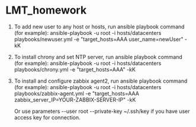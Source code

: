 # LMT_homework

1. To add new user to any host or hosts, run ansible playbook command (for example):
   ansible-playbook -u root -i hosts/datacenters playbooks/newuser.yml -e "target_hosts=AAA user_name=newUser" -kK

2. To install chrony and set NTP server, run ansible playbook command (for example):
   ansible-playbook -u root -i hosts/datacenters playbooks/chrony.yml -e "target_hosts=AAA" -kK

3. To install and configure zabbix agent2, run ansible playbook command (for example):
   ansible-playbook -u root -i hosts/datacenters playbooks/zabbix-agent.yml -e "target_hosts=AAA zabbix_server_IP=YOUR-ZABBIX-SERVER-IP" -kK

   Or use parameters --user root --private-key ~/.ssh/key if you have user access key for connection.
